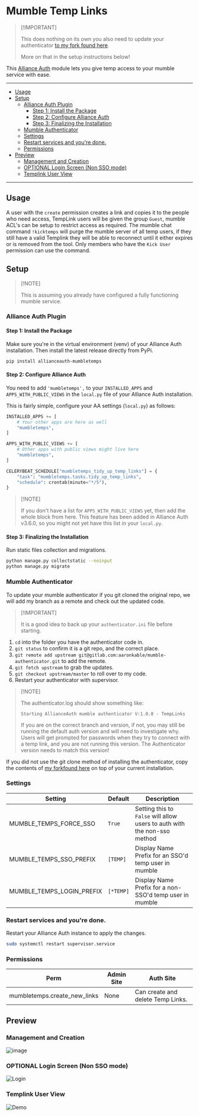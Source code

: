 # Mumble Temp Links<a name="mumble-temp-links"></a>

> \[!IMPORTANT\]
>
> This does nothing on its own you also need to update your authenticator [to my
> fork found here](https://gitlab.com/aaronkable/mumble-authenticator).
>
> More on that in the setup instructions below!

This [Alliance Auth](https://gitlab.com/allianceauth/allianceauth) module lets you give temp access to your mumble service with ease.

______________________________________________________________________

<!-- mdformat-toc start --slug=github --maxlevel=6 --minlevel=2 -->

- [Usage](#usage)
- [Setup](#setup)
  - [Alliance Auth Plugin](#alliance-auth-plugin)
    - [Step 1: Install the Package](#step-1-install-the-package)
    - [Step 2: Configure Alliance Auth](#step-2-configure-alliance-auth)
    - [Step 3: Finalizing the Installation](#step-3-finalizing-the-installation)
  - [Mumble Authenticator](#mumble-authenticator)
  - [Settings](#settings)
  - [Restart services and you're done.](#restart-services-and-youre-done)
  - [Permissions](#permissions)
- [Preview](#preview)
  - [Management and Creation](#management-and-creation)
  - [OPTIONAL Login Screen (Non SSO mode)](#optional-login-screen-non-sso-mode)
  - [Templink User View](#templink-user-view)

<!-- mdformat-toc end -->

______________________________________________________________________

## Usage<a name="usage"></a>

A user with the `create` permission creates a link and copies it to the people who need access,
TempLink users will be given the group `Guest`, mumble ACL's can be setup to restrict access as required.
The mumble chat command `!kicktemps` will purge the mumble server of all temp users, if they still have a valid Templink they will be able to reconnect until it either expires or is removed from the tool. Only members who have the `Kick User` permission can use the command.

## Setup<a name="setup"></a>

> \[!NOTE\]
>
> ️This is assuming you already have configured a fully functioning mumble service.

### Alliance Auth Plugin<a name="alliance-auth-plugin"></a>

#### Step 1: Install the Package<a name="step-1-install-the-package"></a>

Make sure you're in the virtual environment (venv) of your Alliance Auth installation. Then install the latest release directly from PyPi.

```bash
pip install allianceauth-mumbletemps
```

#### Step 2: Configure Alliance Auth<a name="step-2-configure-alliance-auth"></a>

You need to add `'mumbletemps',` to your `INSTALLED_APPS` and `APPS_WITH_PUBLIC_VIEWS` in the `local.py` file of your Alliance Auth installation.

This is fairly simple, configure your AA settings (`local.py`) as follows:

```python
INSTALLED_APPS += [
    # Your other apps are here as well
    "mumbletemps",
]

APPS_WITH_PUBLIC_VIEWS += [
    # Other apps with public views might live here
    "mumbletemps",
]

CELERYBEAT_SCHEDULE["mumbletemps_tidy_up_temp_links"] = {
    "task": "mumbletemps.tasks.tidy_up_temp_links",
    "schedule": crontab(minute="*/5"),
}
```

> \[!NOTE\]
>
> If you don't have a list for `APPS_WITH_PUBLIC_VIEWS` yet, then add the whole block
> from here. This feature has been added in Alliance Auth v3.6.0, so you might not yet
> have this list in your `local.py`.

#### Step 3: Finalizing the Installation<a name="step-3-finalizing-the-installation"></a>

Run static files collection and migrations.

```bash
python manage.py collectstatic --noinput
python manage.py migrate
```

### Mumble Authenticator<a name="mumble-authenticator"></a>

To update your mumble authenticator if you git cloned the original repo, we will add my branch as a remote and check out the updated code.

> \[!IMPORTANT\]
>
> ️It is a good idea to back up your `authenticator.ini` file before starting.

1. `cd` into the folder you have the authenticator code in.
1. `git status` to confirm it is a git repo, and the correct place.
1. `git remote add upstream git@gitlab.com:aaronkable/mumble-authenticator.git` to add the remote.
1. `git fetch upstream` to grab the updates.
1. `git checkout upstream/master` to roll over to my code.
1. Restart your authenticator with supervisor.

> \[!NOTE\]
>
> The authenticator.log should show something like:
>
> ```
> Starting AllianceAuth mumble authenticator V:1.0.0 - TempLinks
> ```
>
> If you are on the correct branch and version, if not, you may still be running the default auth version and will need to investigate why. Users will get prompted for passwords when they try to connect with a temp link, and you are not running this version. The Authenticator version needs to match this version!

If you did not use the git clone method of installing the authenticator,
copy the contents of [my forkfound here](https://gitlab.com/aaronkable/mumble-authenticator)
on top of your current installation.

### Settings<a name="settings"></a>

| Setting                   | Default   | Description                                                              |
| ------------------------- | --------- | ------------------------------------------------------------------------ |
| MUMBLE_TEMPS_FORCE_SSO    | `True`    | Setting this to `False` will allow users to auth with the non-sso method |
| MUMBLE_TEMPS_SSO_PREFIX   | `[TEMP]`  | Display Name Prefix for an SSO'd temp user in mumble                     |
| MUMBLE_TEMPS_LOGIN_PREFIX | `[*TEMP]` | Display Name Prefix for a non-SSO'd temp user in mumble                  |

### Restart services and you're done.<a name="restart-services-and-youre-done"></a>

Restart your Alliance Auth instance to apply the changes.

```bash
sudo systemctl restart supervisor.service
```

### Permissions<a name="permissions"></a>

| Perm                         | Admin Site | Auth Site                         |
| ---------------------------- | ---------- | --------------------------------- |
| mumbletemps.create_new_links | None       | Can create and delete Temp Links. |

## Preview<a name="preview"></a>

### Management and Creation<a name="management-and-creation"></a>

![image](https://i.imgur.com/Jl2ihH2.png)

### OPTIONAL Login Screen (Non SSO mode)<a name="optional-login-screen-non-sso-mode"></a>

![Login](https://i.imgur.com/BIRLFmq.png)

### Templink User View<a name="templink-user-view"></a>

![Demo](https://i.imgur.com/G86qAb8.png)
